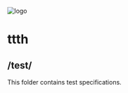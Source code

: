 ![logo](https://raw.githubusercontent.com/yafp/ttth/master/.github/images/logo/128x128.png)

# ttth

## /test/

This folder contains test specifications.
